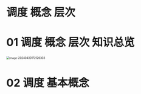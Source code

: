 # 调度 概念 层次



# 01 调度 概念 层次 知识总览

<img src="https://cvp.oss-cn-shanghai.aliyuncs.com/picgo/202404301721392.png" alt="image-20240430172126303" style="zoom:50%;" />



# 02 调度 基本概念

